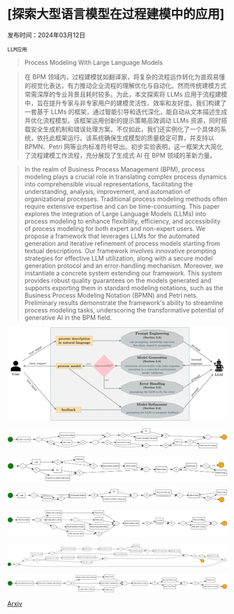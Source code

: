 # [探索大型语言模型在过程建模中的应用]

发布时间：2024年03月12日

`LLM应用`

> Process Modeling With Large Language Models

> 在 BPM 领域内，过程建模犹如翻译家，将复杂的流程运作转化为直观易懂的视觉化表达，有力推动企业流程的理解优化与自动化。然而传统建模方式常需深厚的专业背景且耗时较多。为此，本文探索将 LLMs 应用于流程建模中，旨在提升专家与非专家用户的建模灵活性、效率和友好度。我们构建了一套基于 LLMs 的框架，通过智能引导和迭代深化，能自动从文本描述生成并优化流程模型。该框架运用创新的提示策略高效调动 LLMs 资源，同时搭载安全生成机制和错误处理方案。不仅如此，我们还实例化了一个具体的系统，依托此框架运行。该系统确保生成模型的质量稳定可靠，并支持以 BPMN、Petri 网等业内标准符号导出。初步实验表明，这一框架大大简化了流程建模工作流程，充分展现了生成式 AI 在 BPM 领域的革新力量。

> In the realm of Business Process Management (BPM), process modeling plays a crucial role in translating complex process dynamics into comprehensible visual representations, facilitating the understanding, analysis, improvement, and automation of organizational processes. Traditional process modeling methods often require extensive expertise and can be time-consuming. This paper explores the integration of Large Language Models (LLMs) into process modeling to enhance flexibility, efficiency, and accessibility of process modeling for both expert and non-expert users. We propose a framework that leverages LLMs for the automated generation and iterative refinement of process models starting from textual descriptions. Our framework involves innovative prompting strategies for effective LLM utilization, along with a secure model generation protocol and an error-handling mechanism. Moreover, we instantiate a concrete system extending our framework. This system provides robust quality guarantees on the models generated and supports exporting them in standard modeling notations, such as the Business Process Modeling Notation (BPMN) and Petri nets. Preliminary results demonstrate the framework's ability to streamline process modeling tasks, underscoring the transformative potential of generative AI in the BPM field.

![探索大型语言模型在过程建模中的应用](../../../paper_images/2403.07541/llm_modeling_framework.png)

![探索大型语言模型在过程建模中的应用](../../../paper_images/2403.07541/order_gpt4_model_1_feedback_2.png)

![探索大型语言模型在过程建模中的应用](../../../paper_images/2403.07541/order_gemini_model_1_feedback_1.png)

![探索大型语言模型在过程建模中的应用](../../../paper_images/2403.07541/TA_online_shop_model.png)

![探索大型语言模型在过程建模中的应用](../../../paper_images/2403.07541/hotel_gpt4_model_1_feedback_2.png)

![探索大型语言模型在过程建模中的应用](../../../paper_images/2403.07541/hotel_gemini_model_1_feedback_1.png)

![探索大型语言模型在过程建模中的应用](../../../paper_images/2403.07541/TA_hotel_model.png)

[Arxiv](https://arxiv.org/abs/2403.07541)